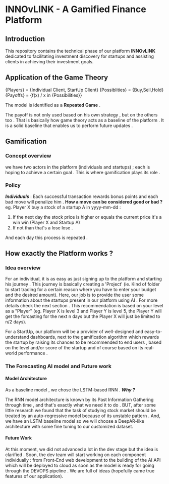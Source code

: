# INNOvLINK - A Gamified Finance Platform

## Introduction
This repository contains the technical phase of our platform **INNOvLINK** dedicated to facilitating investment discovery for startups and assisting clients in achieving their investment goals. 

## Application of the Game Theory 
{Players} = {Individual Client, StartUp Client}
{Possiblities} = {Buy,Sell,Hold}
{Payoffs} = {f(x) / x in {Possibilities}}

The model is identified as a **Repeated Game** .

The payoff is not only used based on his own strategy , but on the others too .
That is basically how game theory acts as a baseline of the platform .
It is a solid baseline that enables us to perform future updates .

## Gamification
### Concept overview
we have two actors in the platform (individuals and startups) ; each is hoping to achieve a certain goal .
This is where gamification plays its role .
### Policy
***Individuals*** : Each successful transaction rewards bonus points and each bad move will penalize him .
**How a move can be considered good or bad ?** 
eg. Player X buy a stock of a startup A in yyyy-mm-dd :
1. If the next day the stock price is higher or equals the current price it's a win win (Player X and Startup A)
2. If not than that's a lose lose .

And each day this process is repeated .

## How exactly the Platform works ?
### Idea overview
For an individual, it is as easy as just signing up to the platform and starting his journey .
This journey is basically creating a 'Project' (ie. Kind of folder to start trading for a certain reason where you have to enter your budget and the desired amount). Here, our job is to provide the user some information about the startups present in our platform using AI . For more details check the next section .
This recommendation is based on your level as a "Player" (eg. Player X is level 3 and Player Y is level 5, the Player Y will get the forcasting for the next n days but the Player X will just be limited to n/2 days).

For a StartUp, our platform will be a provider of well-designed and easy-to-understand dashboards, next to 
the gamification algorithm which rewards the startup by raising its chances to be recommended to end users , based on the level and/or score of the startup and of course based on its real-world performance .

### The Forecasting AI model and Future work
#### Model Architecture
As a baseline model , we chose the LSTM-based RNN . 
***Why ?***

The RNN model architecture is known by its Past Information Gathering through time , and that's exactly what we need it to do .
BUT, after some little research we found that the task of studying stock market should be treated by an auto-regressive model because of its unstable pattern . And, we have an LSTM baseline model so we will choose a DeepAR-like architecture with some fine tuning to our customized dataset.  

#### Future Work
At this moment, we did not advanced a lot in the dev stage but the idea is clarified .
Soon, the dev team will start working on each component individually : from Front-End web development to the building of the AI API which will be deployed to cloud as soon as the model is ready for going through the DEVOPS pipeline .
We are full of ideas (hopefully came true features of our application).
